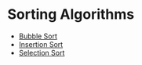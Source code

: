 # Sorting Algorithms

* [Bubble Sort](./BubbleSort.md)
* [Insertion Sort](./InsertionSort.md)
* [Selection Sort](./SelectionSort.md)